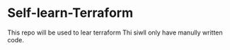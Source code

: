 # Self-learn-Terraform

This repo will be used to lear terraform
Thi siwll only have manully written code.